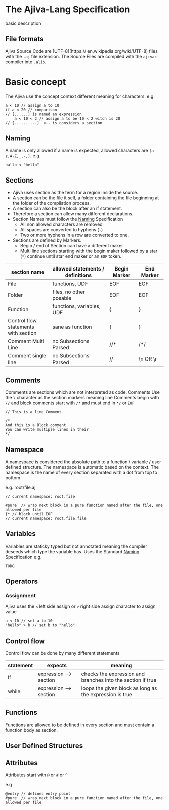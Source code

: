 # The Ajiva-Lang Specification

basic description

## File formats

Ajiva Source Code are [UTF-8](https:// en.wikipedia.org/wiki/UTF-8) files with the `.aj` file extension.
The Source Files are compiled with the `ajivac` compiler into `.alib`.

# Basic concept

The Ajiva use the concept context different meaning for characters.
e.g.

```aj
a < 10 // assign a to 10
if a < 20 // comparison
// [......] is named an expression
    a < 10 < 2 // assign a to be 10 < 2 witch is 20
// [..........]  <-- is considers a section
```

## Naming

A name is only allowed if a name is expected, allowed characters are `[a-z,A-Z,_,-,]`.
e.g.

```aj
hallo < "hello"
```

## Sections

- Ajiva uses section as the term for a region inside the source.
- A section can be the file it self, a folder containing the file beginning at the folder of the compilation process.
- A section can also be the block after an if statement.
- Therefore a section can allow many different declarations.
- Section Names must follow the [Naming](#naming) Specification
  - All non allowed characters are removed
  - All spaces are converted to hyphens (`-`)
  - Two or more hyphens in a row are converted to one.
- Sections are defined by Markers.
  - Begin / end of Section can have a different maker
  - Multi line sections starting with the begin maker followed by a star (`*`) continue until star end maker or an `EOF` token.

| section name                              | allowed statements / definitions | Begin Marker | End Marker |
| ----------------------------------------- | -------------------------------- | ------------ | ---------- |
| File                                      | functions, UDF                   | EOF          | EOF        |
| Folder                                    | files, no other posable          | EOF          | EOF        |
| Function                                  | functions, variables, UDF        | {            | }          |
| Control flow statements <br> with section | sane as function                 | {            | }          |
| Comment Multi Line                        | no Subsections Parsed            | //*          | /*/        |
| Comment single line                       | no Subsections Parsed            | //           | \n OR \r   |

## Comments

Comments are sections which are not interpreted as code.
Comments Use the `\` character as the section markers meaning
line Comments begin with `//` and block comments start with `/*` and must end in `*/` or `EOF`

```aj
// This is a line Comment

/*
And this is a Block comment
You can write multiple lines in their
*/
```

## Namespace

A namespace is considered the absolute path to a function / variable / user defined structure.
The namespace is automatic based on the context.
The namespace is the name of every section separated with a dot from top to bottom

e.g.
root/file.aj

```aj
// current namespace: root.file

#pure  // wrap next block in a pure function named after the file, one allowed per file
{* // block until EOF
// current namespace: root.file.file
```

## Variables

Variables are staticky typed but not annotated meaning the compiler deseeds which type the variable has.
Uses the Standard [Naming](#naming) Specification
e.g.

```aj
TODO
```

## Operators

### Assignment

Ajiva uses the `<` left side assign or `>` right side assign character to assign value

```aj
a < 10 // set a to 10
"hello" > b // set b to "hello"
```

## Control flow

Control flow can be done by many different statements

| statement | expects                | meaning                                                     |
| --------- | ---------------------- | ----------------------------------------------------------- |
| if        | expression --> section | checks the expression and branches into the section if true |
| while     | expression --> section | loops the given block as long as the expression is true     |

## Functions

Functions are allowed to be defined in every section and must contain a function body as section.

## User Defined Structures

## Attributes

Attributes start with `@` or `#` or `^`

e.g

```aj
@entry // defines entry point
#pure  // wrap next block in a pure function named after the file, one allowed per file
```

